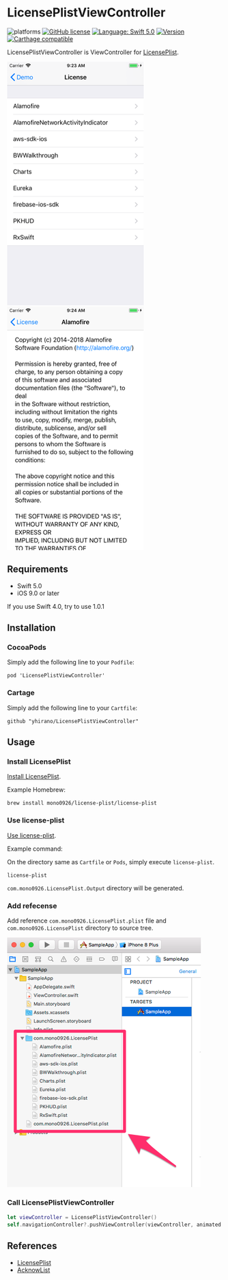 LicensePlistViewController
==

![platforms](https://img.shields.io/badge/platforms-iOS-333333.svg)
[![GitHub license](https://img.shields.io/badge/license-MIT-lightgrey.svg)](LICENSE)
[![Language: Swift 5.0](https://img.shields.io/badge/swift-5.0-4BC51D.svg?style=flat)](https://developer.apple.com/swift)
[![Version](https://img.shields.io/cocoapods/v/LicensePlistViewController.svg?style=flat)](http://cocoadocs.org/docsets/LicensePlistViewController)
[![Carthage compatible](https://img.shields.io/badge/Carthage-compatible-4BC51D.svg?style=flat)](https://github.com/hsylife/SwiftyPickerPopover)

LicensePlistViewController is ViewController for [LicensePlist](https://github.com/mono0926/LicensePlist/).

![Screen shot](doc/screenshot1.png)
![Screen shot](doc/screenshot2.png)

## Requirements

* Swift 5.0
* iOS 9.0 or later

If you use Swift 4.0, try to use 1.0.1

## Installation

### CocoaPods

Simply add the following line to your `Podfile`:

```
pod 'LicensePlistViewController'
```

### Cartage

Simply add the following line to your `Cartfile`:

```
github "yhirano/LicensePlistViewController"
```

## Usage

### Install LicensePlist

[Install LicensePlist](https://github.com/mono0926/LicensePlist/#installation).

Example Homebrew:

```
brew install mono0926/license-plist/license-plist
```

### Use license-plist

[Use license-plist](https://github.com/mono0926/LicensePlist/#usage).

Example command:

On the directory same as `Cartfile` or `Pods`, simply execute `license-plist`.

```
license-plist
```

`com.mono0926.LicensePlist.Output` directory will be generated.

### Add refecense

Add reference `com.mono0926.LicensePlist.plist` file and `com.mono0926.LicensePlist` directory to source tree.

![XCode screen shot](doc/xcode.png)

### Call LicensePlistViewController

```swift
let viewController = LicensePlistViewController()
self.navigationController?.pushViewController(viewController, animated: true)
```

## References

* [LicensePlist](https://github.com/mono0926/LicensePlist/)
* [AcknowList](https://github.com/vtourraine/AcknowList)
